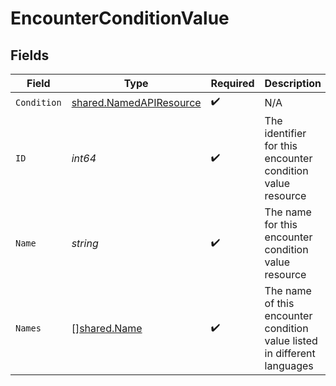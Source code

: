 # EncounterConditionValue


## Fields

| Field                                                                    | Type                                                                     | Required                                                                 | Description                                                              |
| ------------------------------------------------------------------------ | ------------------------------------------------------------------------ | ------------------------------------------------------------------------ | ------------------------------------------------------------------------ |
| `Condition`                                                              | [shared.NamedAPIResource](../../models/shared/namedapiresource.md)       | :heavy_check_mark:                                                       | N/A                                                                      |
| `ID`                                                                     | *int64*                                                                  | :heavy_check_mark:                                                       | The identifier for this encounter condition value resource               |
| `Name`                                                                   | *string*                                                                 | :heavy_check_mark:                                                       | The name for this encounter condition value resource                     |
| `Names`                                                                  | [][shared.Name](../../models/shared/name.md)                             | :heavy_check_mark:                                                       | The name of this encounter condition value listed in different languages |